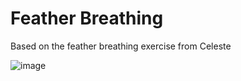 # Feather Breathing

Based on the feather breathing exercise from Celeste

![image](https://github.com/user-attachments/assets/d1c2c405-e752-4bd7-92e9-dba0582d7cba)

